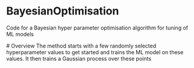 # BayesianOptimisation
Code for a Bayesian hyper parameter optimisation algorithm for tuning of ML models

# Overview
The method starts with a few randomly selected hyperparameter values to get started and trains the ML model on these values. 
It then trains a Gaussian process over these points
